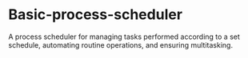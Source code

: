 # Basic-process-scheduler
A process scheduler for managing tasks performed according to a set schedule, automating routine operations, and ensuring multitasking.
